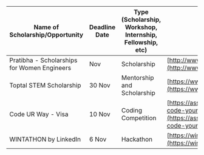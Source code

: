 | Name of Scholarship/Opportunity             | Deadline Date | Type (Scholarship, Workshop, Internship, Fellowship, etc) | Link                                                                                                                                                           |
| ------------------------------------------- | ------------- | --------------------------------------------------------- | -------------------------------------------------------------------------------------------------------------------------------------------------------------- |
| Pratibha - Scholarships for Women Engineers | Nov           | Scholarship                                               | [http://www.eaton.in/EatonIN/EatonExcellenceAwards/index.htm](http://www.eaton.in/EatonIN/EatonExcellenceAwards/index.htm)                                     |
| Toptal STEM Scholarship                     | 30 Nov        | Mentorship and Scholarship                                | [https://www.toptal.com/scholarships-for-women#prize](https://www.toptal.com/scholarships-for-women#prize)                                                     |
| Code UR Way - Visa                          | 10 Nov        | Coding Competition                                        | [https://assessment.hackerearth.com/challenges/hiring/visa-code-your-way-2019/](https://assessment.hackerearth.com/challenges/hiring/visa-code-your-way-2019/) |
| WINTATHON by LinkedIn                       | 6 Nov         | Hackathon                                                 | [https://wintathon2020.splashthat.com/](https://wintathon2020.splashthat.com/)                                                                                 |
